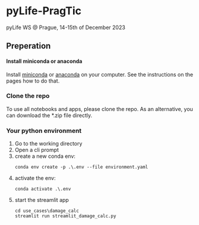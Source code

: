 # pyLife-PragTic
pyLife WS @ Prague, 14-15th of December 2023

## Preperation

#### Install miniconda or anaconda

Install [miniconda](https://conda.io/miniconda.html) or [anaconda](http://anaconda.com) on your computer. See the instructions on the pages how to do that.

### Clone the repo
To use all notebooks and apps, please clone the repo. As an alternative, you can download the *.zip file directly.
### Your python environment
1. Go to the working directory
2. Open a cli prompt
3. create a new conda env:
   ```console
   conda env create -p .\.env --file environment.yaml
   ```
4. activate the env:
   ```console
   conda activate .\.env
   ```
5. start the streamlit app
   ```console
   cd use_cases\damage_calc
   streamlit run streamlit_damage_calc.py  
   ```
